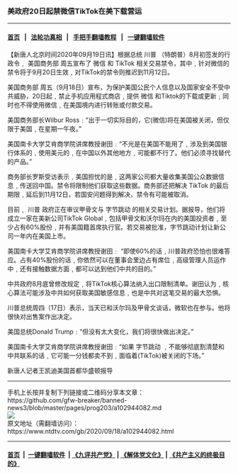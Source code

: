 ### 美政府20日起禁微信TikTok在美下载营运
------------------------

#### [首页](https://github.com/gfw-breaker/banned-news3/blob/master/README.md) &nbsp;&nbsp;|&nbsp;&nbsp; [法轮功真相](https://github.com/begood0513/basic/blob/master/README.md)  &nbsp;&nbsp;|&nbsp;&nbsp; [手把手翻墙教程](https://github.com/gfw-breaker/guides/wiki)  &nbsp;&nbsp;|&nbsp;&nbsp; [一键翻墙软件](https://github.com/gfw-breaker/nogfw/blob/master/README.md)  



<div><div class="post_content" itemprop="articleBody">
 <p>
  【新唐人北京时间2020年09月19日讯】根据总统
  <ok href="https://www.ntdtv.com/gb/川普.htm">
   川普
  </ok>
  （特朗普）8月初签发的行政令﹐
  <ok href="https://www.ntdtv.com/gb/美国商务部.htm">
   美国商务部
  </ok>
  周五宣布了
  <ok href="https://www.ntdtv.com/gb/微信.htm">
   微信
  </ok>
  和
  <ok href="https://www.ntdtv.com/gb/tiktok.htm">
   TikTok
  </ok>
  相关交易禁令，其中﹐针对微信的禁令将于9月20日生效﹐对TikTok的禁令则推迟到11月12日。
 </p>
 <p>
  <ok href="https://www.ntdtv.com/gb/美国商务部.htm">
   美国商务部
  </ok>
  周五（9月18日）宣布，为保护美国公民个人信息以及国家安全不受中共威胁，20日起﹐禁止手机应用程式商店﹐提供
  <ok href="https://www.ntdtv.com/gb/微信.htm">
   微信
  </ok>
  和Tiktok的下载或更新﹔同时也不得使用微信﹐在美国境内进行转账或付款交易。
 </p>
 <p>
  美国商务部长Wilbur Ross﹕“出于一切实际目的，它(微信)将在美国被关闭，但仅限于美国﹐在星期一午夜。”
 </p>
 <p>
  美国南卡大学艾肯商学院讲席教授谢田﹕“不光是在美国不能用了﹐涉及到美国银行体系的﹑使用美元的﹐在中国以外其他地方﹐可能都不行了。他们必须寻找替代的产品。”
 </p>
 <p>
  商务部长罗斯受访表示﹐美国担忧的是﹐这两家公司都大量收集美国公众数据信息﹐传送回中国。禁令将限制他们获取这些数据。商务部还把解决
  <ok href="https://www.ntdtv.com/gb/tiktok.htm">
   TikTok
  </ok>
  的最后期限﹐延后到11月12日，若国安问题得到解决，禁令有可能被取消。
 </p>
 <p>
  目前﹐
  <ok href="https://www.ntdtv.com/gb/川普.htm">
   川普
  </ok>
  政府正在审议甲骨文与
  <ok href="https://www.ntdtv.com/gb/字节跳动.htm">
   字节跳动
  </ok>
  的相关交易计划。据报导，他们将成立一家在美新公司TikTok Global﹐包括甲骨文和沃尔玛在内的美国投资者﹐至少占有60%股份﹐并有美国籍首席执行官。若交易被批准，字节跳动计划让新公司一年内在美国上市。
 </p>
 <p>
  美国南卡大学艾肯商学院讲席教授谢田﹕ “即使60%的话﹐川普政府恐怕也很难答应。占有40%股份的话﹐你依然可以在董事会里边占有席位﹐高级管理人员运作中﹐还有接触数据方面﹐都可以达到他们中共的目的。”
 </p>
 <p>
  中共政府8月底曾修改规定﹐将TikTok核心算法纳入出口限制清单。谢田认为﹐核心算法可能涉及中共如何获取美国敏感信息﹐也是中共对这笔交易的最大恐惧。
 </p>
 <p>
  川普总统周四（17日）表示，当天已和沃尔玛及甲骨文谈话，微软也在参与。他将很快对出售案作出决定。
 </p>
 <p>
  美国总统Donald Trump﹕“但没有太大变化，我们将很快做出决定。”
 </p>
 <p>
  美国南卡大学艾肯商学院讲席教授谢田﹕“如果
  <ok href="https://www.ntdtv.com/gb/字节跳动.htm">
   字节跳动
  </ok>
  ﹐不能够彻底割清楚和中共联系的话﹐它可能一分钱都卖不到﹐面临着(TikTok)被关闭的下场。”
 </p>
 <p>
  新唐人记者王凯迪美国首都华盛顿报导
 </p>
 <div class="single_ad">
 </div>
</div>
</div>
<hr/>
手机上长按并复制下列链接或二维码分享本文章：<br/>
https://github.com/gfw-breaker/banned-news3/blob/master/pages/prog203/a102944082.md <br/>
<a href='https://github.com/gfw-breaker/banned-news3/blob/master/pages/prog203/a102944082.md'><img src='https://github.com/gfw-breaker/banned-news3/blob/master/pages/prog203/a102944082.md.png'/></a> <br/>
原文地址（需翻墙访问）：https://www.ntdtv.com/gb/2020/09/18/a102944082.html


------------------------
#### [首页](https://github.com/gfw-breaker/banned-news3/blob/master/README.md) &nbsp;|&nbsp; [一键翻墙软件](https://github.com/gfw-breaker/nogfw/blob/master/README.md) &nbsp;| [《九评共产党》](https://github.com/gfw-breaker/9ping.md/blob/master/README.md#九评之一评共产党是什么) | [《解体党文化》](https://github.com/gfw-breaker/jtdwh.md/blob/master/README.md) | [《共产主义的终极目的》](https://github.com/gfw-breaker/gczydzjmd.md/blob/master/README.md)


<img src='http://gfw-breaker.win/banned-news3/pages/prog203/a102944082.md' width='0px' height='0px'/>